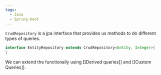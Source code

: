 ```yaml
---
tags:
  - Java
  - Spring-boot
---
```

`CrudRepository` is a jpa interface that provides us methods to do different types of queries.
```java
interface EntityRepository extends CrudRepository<Entity, Integer>{
}
```
We can extend the functionally using [[Derived queries]] and [[Custom Queries]].
